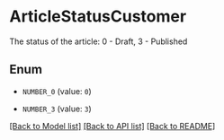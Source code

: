 # ArticleStatusCustomer

The status of the article: 0 - Draft, 3 - Published

## Enum

* `NUMBER_0` (value: `0`)

* `NUMBER_3` (value: `3`)

[[Back to Model list]](../README.md#documentation-for-models) [[Back to API list]](../README.md#documentation-for-api-endpoints) [[Back to README]](../README.md)


